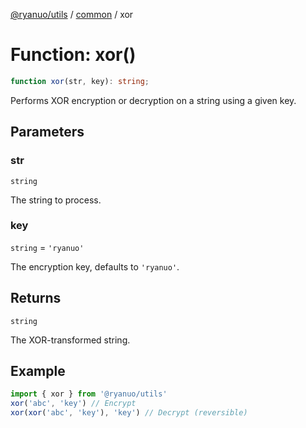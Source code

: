 [@ryanuo/utils](../../index.md) / [common](../index.md) / xor

# Function: xor()

```ts
function xor(str, key): string;
```

Performs XOR encryption or decryption on a string using a given key.

## Parameters

### str

`string`

The string to process.

### key

`string` = `'ryanuo'`

The encryption key, defaults to `'ryanuo'`.

## Returns

`string`

The XOR-transformed string.

## Example

```ts twoslash
import { xor } from '@ryanuo/utils'
xor('abc', 'key') // Encrypt
xor(xor('abc', 'key'), 'key') // Decrypt (reversible)
```
